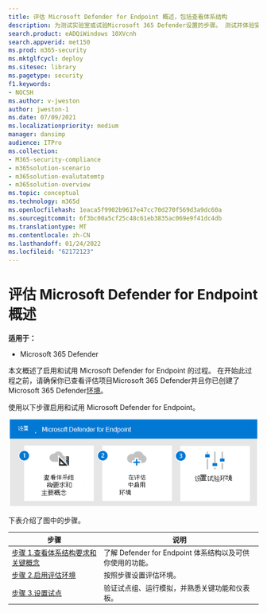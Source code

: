 ```yaml
---
title: 评估 Microsoft Defender for Endpoint 概述，包括查看体系结构
description: 为测试实验室或试验Microsoft 365 Defender设置的步骤。 测试并体验安全解决方案如何设计用于保护组织中设备、标识、数据和应用。
search.product: eADQiWindows 10XVcnh
search.appverid: met150
ms.prod: m365-security
ms.mktglfcycl: deploy
ms.sitesec: library
ms.pagetype: security
f1.keywords:
- NOCSH
ms.author: v-jweston
author: jweston-1
ms.date: 07/09/2021
ms.localizationpriority: medium
manager: dansimp
audience: ITPro
ms.collection:
- M365-security-compliance
- m365solution-scenario
- m365solution-evalutatemtp
- m365solution-overview
ms.topic: conceptual
ms.technology: m365d
ms.openlocfilehash: 1eaca5f9902b9617e47cc70d270f569d3a9dc60a
ms.sourcegitcommit: 6f3bc00a5cf25c48c61eb3835ac069e9f41dc4db
ms.translationtype: MT
ms.contentlocale: zh-CN
ms.lasthandoff: 01/24/2022
ms.locfileid: "62172123"
---
```

# <a name="evaluate-microsoft-defender-for-endpoint-overview"></a>评估 Microsoft Defender for Endpoint 概述

**适用于：**

- Microsoft 365 Defender


本文概述了启用和试用 Microsoft Defender for Endpoint 的过程。 在开始此过程之前，请确保你已查看评估项目Microsoft 365 Defender并且你已创建了Microsoft 365 Defender[](eval-overview.md)[环境](eval-create-eval-environment.md)。 
<br>

使用以下步骤启用和试用 Microsoft Defender for Endpoint。

![将 Microsoft Defender for Endpoint 添加到 Defender 评估环境的步骤。](../../media/defender/m365-defender-endpoint-eval-steps.png)


下表介绍了图中的步骤。

 |步骤   |说明
|---------|---------|
| [步骤 1.查看体系结构要求和关键概念](eval-defender-endpoint-architecture.md)    | 了解 Defender for Endpoint 体系结构以及可供你使用的功能。       |
|[步骤 2.启用评估环境](eval-defender-endpoint-enable-eval.md)     |   按照步骤设置评估环境。      |
|[步骤 3.设置试点 ](eval-defender-endpoint-pilot.md)    |    验证试点组、运行模拟，并熟悉关键功能和仪表板。     |


